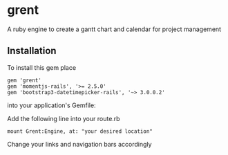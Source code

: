 grent
=====

A ruby engine to create a gantt chart and calendar for project management

Installation
-------------

To install this gem
place

```
gem 'grent'
gem 'momentjs-rails', '>= 2.5.0'
gem 'bootstrap3-datetimepicker-rails', '~> 3.0.0.2'
```

into your application's Gemfile:

Add the following line into your route.rb

```
mount Grent:Engine, at: "your desired location"
```

Change your links and navigation bars accordingly
